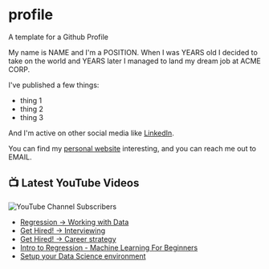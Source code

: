 # profile
A template for a Github Profile

My name is NAME and I'm a POSITION. When I was YEARS old I decided to take on the world and YEARS later I managed to land my dream job at ACME CORP.

I've published a few things:

* thing 1
* thing 2
* thing 3

And I'm active on other social media like [LinkedIn](https://www.linkedin.com/in/NICKNAME).

You can find my [personal website](https://example.com) interesting, and you can reach me out to EMAIL.


## 📺 Latest YouTube Videos

![YouTube Channel Subscribers](https://img.shields.io/youtube/channel/subscribers/UCt56bfntHoZFI60G5NIiTww?label=YouTube%20Subscribers&style=social)

<!-- YOUTUBE-VIDEOS-LIST:START -->
- [Regression → Working with Data](https://www.youtube.com/watch?v=11AnOn_OAcE)
- [Get Hired! → Interviewing](https://www.youtube.com/watch?v=mwACABWPzb4)
- [Get Hired! → Career strategy](https://www.youtube.com/watch?v=bCMoSD-qj2Y)
- [Intro to Regression - Machine Learning For Beginners](https://www.youtube.com/watch?v=5QnJtDad4iQ)
- [Setup your Data Science environment](https://www.youtube.com/watch?v=yyQM70vi7V8)
<!-- YOUTUBE-VIDEOS-LIST:END -->
